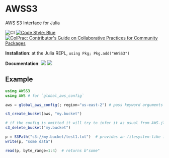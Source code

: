 # AWSS3

AWS S3 Interface for Julia

![CI](https://github.com/JuliaCloud/AWSS3.jl/workflows/CI/badge.svg)
[![Code Style: Blue](https://img.shields.io/badge/code%20style-blue-4495d1.svg)](https://github.com/invenia/BlueStyle)
[![ColPrac: Contributor's Guide on Collaborative Practices for Community Packages](https://img.shields.io/badge/ColPrac-Contributor's%20Guide-blueviolet)](https://github.com/SciML/ColPrac)

**Installation**: at the Julia REPL, `using Pkg; Pkg.add("AWSS3")`

**Documentation**: [![][docs-stable-img]][docs-stable-url] [![][docs-latest-img]][docs-latest-url]

[docs-latest-img]: https://img.shields.io/badge/docs-latest-blue.svg
[docs-latest-url]: http://juliacloud.github.io/AWSS3.jl/dev/

[docs-stable-img]: https://img.shields.io/badge/docs-stable-blue.svg
[docs-stable-url]: http://juliacloud.github.io/AWSS3.jl/stable/

## Example
```julia
using AWSS3
using AWS # for `global_aws_config`

aws = global_aws_config(; region="us-east-2") # pass keyword arguments to change defaults

s3_create_bucket(aws, "my.bucket")

# if the config is omitted it will try to infer it as usual from AWS.jl
s3_delete_bucket("my.bucket")

p = S3Path("s3://my.bucket/test1.txt")  # provides an filesystem-like interface
write(p, "some data")

read(p, byte_range=1:4)  # returns b"some"
```

